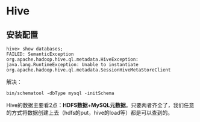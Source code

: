 # Hive



## 安装配置



```shell
hive> show databases;
FAILED: SemanticException org.apache.hadoop.hive.ql.metadata.HiveException: java.lang.RuntimeException: Unable to instantiate org.apache.hadoop.hive.ql.metadata.SessionHiveMetaStoreClient
```

解决：

```shell
bin/schematool -dbType mysql -initSchema
```







Hive的数据主要看2点：**HDFS数据**+**MySQL元数据**。只要两者齐全了，我们任意的方式将数据创建上去（hdfs的put，hive的load等）都是可以查到的。